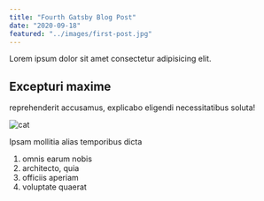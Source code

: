 ```yaml
---
title: "Fourth Gatsby Blog Post"
date: "2020-09-18"
featured: "../images/first-post.jpg"
---
```


Lorem ipsum dolor sit amet consectetur adipisicing elit.

## Excepturi maxime

reprehenderit accusamus, explicabo eligendi necessitatibus soluta! 

![cat](../images/cat.jpg)

Ipsam mollitia alias temporibus dicta


1. omnis earum nobis
2. architecto, quia
3. officiis aperiam
4. voluptate quaerat